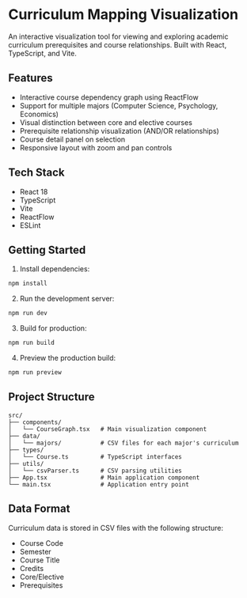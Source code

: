 # Curriculum Mapping Visualization

An interactive visualization tool for viewing and exploring academic curriculum prerequisites and course relationships. Built with React, TypeScript, and Vite.

## Features

- Interactive course dependency graph using ReactFlow
- Support for multiple majors (Computer Science, Psychology, Economics)
- Visual distinction between core and elective courses
- Prerequisite relationship visualization (AND/OR relationships)
- Course detail panel on selection
- Responsive layout with zoom and pan controls

## Tech Stack

- React 18
- TypeScript
- Vite
- ReactFlow
- ESLint

## Getting Started

1. Install dependencies:
```bash
npm install
```
2. Run the development server:
```bash
npm run dev
```
3. Build for production:
```bash
npm run build
```
4. Preview the production build:
```bash
npm run preview
```

## Project Structure
```
src/
├── components/
│   └── CourseGraph.tsx   # Main visualization component
├── data/
│   └── majors/           # CSV files for each major's curriculum
├── types/
│   └── Course.ts         # TypeScript interfaces
├── utils/
│   └── csvParser.ts      # CSV parsing utilities
├── App.tsx               # Main application component
└── main.tsx              # Application entry point
```

## Data Format
Curriculum data is stored in CSV files with the following structure:

* Course Code
* Semester
* Course Title
* Credits
* Core/Elective
* Prerequisites
